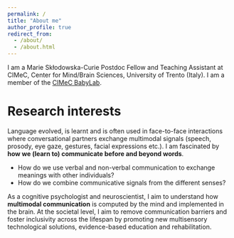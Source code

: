 ```yaml
---
permalink: /
title: "About me"
author_profile: true
redirect_from: 
  - /about/
  - /about.html
---
```


I am a Marie Skłodowska-Curie Postdoc Fellow and Teaching Assistant at CIMeC, Center for Mind/Brain Sciences, University of Trento (Italy).
I am a member of the <a href="https://r1.unitn.it/babylab/en/" target="_blank">CIMeC BabyLab</a>.

Research interests
======
Language evolved, is learnt and is often used in face-to-face interactions where conversational partners exchange multimodal signals (speech, prosody, eye gaze, gestures, facial expressions etc.). I am fascinated by **how we (learn to) communicate before and beyond words**.

* How do we use verbal and non-verbal communication to exchange meanings with other individuals?
* How do we combine communicative signals from the different senses?

As a cognitive psychologist and neuroscientist, I aim to understand how **multimodal communication** is computed by the mind and implemented in the brain. At the societal level, I aim to remove communication barriers and foster inclusivity across the lifespan by promoting new multisensory technological solutions, evidence-based education and rehabilitation.
